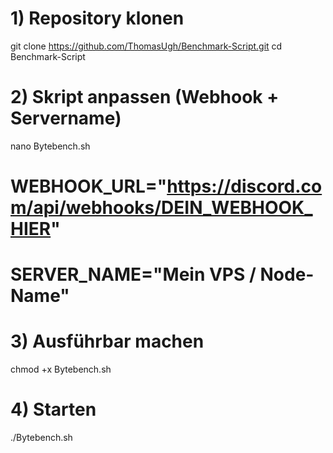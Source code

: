# 1) Repository klonen
git clone https://github.com/ThomasUgh/Benchmark-Script.git
cd Benchmark-Script

# 2) Skript anpassen (Webhook + Servername)
nano Bytebench.sh
#   WEBHOOK_URL="https://discord.com/api/webhooks/DEIN_WEBHOOK_HIER"
#   SERVER_NAME="Mein VPS / Node-Name"

# 3) Ausführbar machen
chmod +x Bytebench.sh

# 4) Starten
./Bytebench.sh
